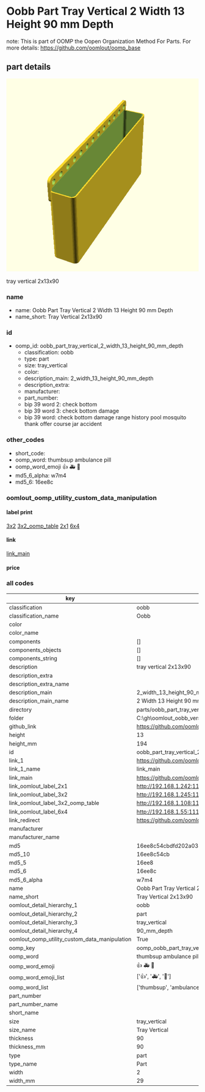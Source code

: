 # Oobb Part Tray Vertical 2 Width 13 Height 90 mm Depth  

note: This is part of OOMP the Oopen Organization Method For Parts. For more details: https://github.com/oomlout/oomp_base

##  part details
  

[![](3dpr.png)](3dpr.png)

tray vertical 2x13x90



### name
* name: Oobb Part Tray Vertical 2 Width 13 Height 90 mm Depth
* name_short: Tray Vertical 2x13x90 
### id
* oomp_id: oobb_part_tray_vertical_2_width_13_height_90_mm_depth
  * classification: oobb
  * type: part
  * size: tray_vertical
  * color: 
  * description_main: 2_width_13_height_90_mm_depth
  * description_extra: 
  * manufacturer: 
  * part_number: 
  * bip 39 word 2: check bottom
  * bip 39 word 3: check bottom damage
  * bip 39 word: check bottom damage range history pool mosquito thank offer course jar accident

### other_codes
* short_code: 
* oomp_word: thumbsup ambulance pill
* oomp_word_emoji :thumbsup: :ambulance: :pill:
* md5_6_alpha: w7m4
* md5_6: 16ee8c






### oomlout_oomp_utility_custom_data_manipulation
#### label print
[3x2](http://192.168.1.245:1112/?label=oomp%20w7m4)
[3x2_oomp_table](http://192.168.1.108:1112/?label=oomp%20w7m4)
[2x1](http://192.168.1.242:1112/?label=oomp%20w7m4)
[6x4](http://192.168.1.55:1112/?label=oomp%20w7m4)    

#### link

[link_main](https://github.com/oomlout/oomlout_oobb_version_4_generated_parts/tree/main/navigation_oomp/oobb/part/tray_vertical/2_width_13_height_90_mm_depth/part)                              

#### price







### all codes 
| key | value |  
| --- | --- |  
| classification | oobb |  
| classification_name | Oobb |  
| color |  |  
| color_name |  |  
| components | [] |  
| components_objects | [] |  
| components_string | [] |  
| description | tray vertical 2x13x90 |  
| description_extra |  |  
| description_extra_name |  |  
| description_main | 2_width_13_height_90_mm_depth |  
| description_main_name | 2 Width 13 Height 90 mm Depth |  
| directory | parts/oobb_part_tray_vertical_2_width_13_height_90_mm_depth |  
| folder | C:\gh\oomlout_oobb_version_4_generated_parts\parts\oobb_part_tray_vertical_2_width_13_height_90_mm_depth |  
| github_link | https://github.com/oomlout/oomlout_oomp_part_src/tree/main/parts/oobb_part_tray_vertical_2_width_13_height_90_mm_depth |  
| height | 13 |  
| height_mm | 194 |  
| id | oobb_part_tray_vertical_2_width_13_height_90_mm_depth |  
| link_1 | https://github.com/oomlout/oomlout_oobb_version_4_generated_parts/tree/main/navigation_oomp/oobb/part/tray_vertical/2_width_13_height_90_mm_depth/part |  
| link_1_name | link_main |  
| link_main | https://github.com/oomlout/oomlout_oobb_version_4_generated_parts/tree/main/navigation_oomp/oobb/part/tray_vertical/2_width_13_height_90_mm_depth/part |  
| link_oomlout_label_2x1 | http://192.168.1.242:1112/?label=oomp%20w7m4 |  
| link_oomlout_label_3x2 | http://192.168.1.245:1112/?label=oomp%20w7m4 |  
| link_oomlout_label_3x2_oomp_table | http://192.168.1.108:1112/?label=oomp%20w7m4 |  
| link_oomlout_label_6x4 | http://192.168.1.55:1112/?label=oomp%20w7m4 |  
| link_redirect | https://github.com/oomlout/oomlout_oobb_version_4_generated_parts/tree/main/parts/oobb_tray_vertical_02_13_90 |  
| manufacturer |  |  
| manufacturer_name |  |  
| md5 | 16ee8c54cbdfd202a0361b1c6e069138 |  
| md5_10 | 16ee8c54cb |  
| md5_5 | 16ee8 |  
| md5_6 | 16ee8c |  
| md5_6_alpha | w7m4 |  
| name | Oobb Part Tray Vertical 2 Width 13 Height 90 mm Depth |  
| name_short | Tray Vertical 2x13x90  |  
| oomlout_detail_hierarchy_1 | oobb |  
| oomlout_detail_hierarchy_2 | part |  
| oomlout_detail_hierarchy_3 | tray_vertical |  
| oomlout_detail_hierarchy_4 | 90_mm_depth |  
| oomlout_oomp_utility_custom_data_manipulation | True |  
| oomp_key | oomp_oobb_part_tray_vertical_2_width_13_height_90_mm_depth |  
| oomp_word | thumbsup ambulance pill |  
| oomp_word_emoji | :thumbsup: :ambulance: :pill: |  
| oomp_word_emoji_list | [':thumbsup:', ':ambulance:', ':pill:'] |  
| oomp_word_list | ['thumbsup', 'ambulance', 'pill'] |  
| part_number |  |  
| part_number_name |  |  
| short_name |  |  
| size | tray_vertical |  
| size_name | Tray Vertical |  
| thickness | 90 |  
| thickness_mm | 90 |  
| type | part |  
| type_name | Part |  
| width | 2 |  
| width_mm | 29 |  
